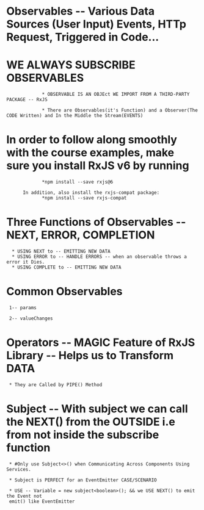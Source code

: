# Observables -- Various Data Sources (User Input) Events, HTTp Request, Triggered in Code... 
# WE ALWAYS SUBSCRIBE OBSERVABLES
                 * OBSERVABLE IS AN OBJEct WE IMPORT FROM A THIRD-PARTY PACKAGE -- RxJS

                 * There are Observables(it's Function) and a Observer(The CODE Written) and In the Middle the Stream(EVENTS) 

# In order to follow along smoothly with the course examples, make sure you install RxJS v6 by running

                 *npm install --save rxjs@6
          
          In addition, also install the rxjs-compat package:
                 *npm install --save rxjs-compat 

# Three Functions of Observables -- NEXT, ERROR, COMPLETION
      * USING NEXT to -- EMITTING NEW DATA
      * USING ERROR to -- HANDLE ERRORS -- when an observable throws a error it Dies.
      * USING COMPLETE to -- EMITTING NEW DATA

# Common Observables
     1-- params

     2-- valueChanges

# Operators -- MAGIC Feature of RxJS Library -- Helps us to Transform DATA
     * They are Called by PIPE() Method

# Subject -- With subject we can call the NEXT() from the OUTSIDE i.e from not inside the subscribe function
     * #Only use Subject<>() when Communicating Across Components Using Services. 
   
     * Subject is PERFECT for an EventEmitter CASE/SCENARIO

     * USE -- Variable = new subject<boolean>(); && we USE NEXT() to emit the Event not 
     emit() like EventEmitter